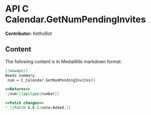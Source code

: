 # API C Calendar.GetNumPendingInvites

**Contributor:** KethoBot

## Content

The following content is in MediaWiki markdown format:

```mediawiki
{{wowapi}}
Needs summary.
 num = C_Calendar.GetNumPendingInvites()

==Returns==
:;num:{{apitype|number}}

==Patch changes==
* {{Patch 8.0.1|note=Added.}}
```